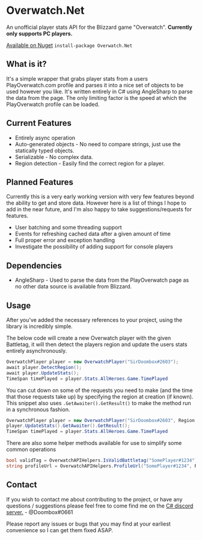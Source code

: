 # Overwatch.Net

An unofficial player stats API for the Blizzard game "Overwatch". **Currently only supports PC players.**

[Available on Nuget](https://www.nuget.org/packages/Overwatch.Net "Overwatch.Net on Nuget")
`install-package Overwatch.Net`

## What is it?

It's a simple wrapper that grabs player stats from a users PlayOverwatch.com profile and parses it into a nice set of objects to be used however you like. It's written entirely in C# using AngleSharp to parse the data from the page. The only limiting factor is the speed at which the PlayOverwatch profile can be loaded.

## Current Features
* Entirely async operation
* Auto-generated objects - No need to compare strings, just use the statically typed objects.
* Serializable - No complex data.
* Region detection - Easily find the correct region for a player.

## Planned Features
Currently this is a very early working version with very few features beyond the ability to get and store data. However here is a list of things I hope to add in the near future, and I'm also happy to take suggestions/requests for features.
* User batching and some threading support
* Events for refreshing cached data after a given amount of time
* Full proper error and exception handling
* Investigate the possibility of adding support for console players

## Dependencies

* AngleSharp - Used to parse the data from the PlayOverwatch page as no other data source is available from Blizzard.

## Usage

After you've added the necessary references to your project, using the library is incredibly simple.

The below code will create a new Overwatch player with the given Battletag, it will then detect the players region and update the users stats entirely asynchronously.
```csharp
OverwatchPlayer player = new OverwatchPlayer("SirDoombox#2603");
await player.DetectRegion();
await player.UpdateStats();
TimeSpan timePlayed = player.Stats.AllHeroes.Game.TimePlayed
```
You can cut down on some of the requests you need to make (and the time that those requests take up) by specifying the region at creation (if known). This snippet also uses `.GetAwaiter().GetResult()` to make the method run in a synchronous fashion.
```csharp
OverwatchPlayer player = new OverwatchPlayer("SirDoombox#2603", Region.eu);
player.UpdateStats().GetAwaiter().GetResult();
TimeSpan timePlayed = player.Stats.AllHeroes.Game.TimePlayed
````
There are also some helper methods available for use to simplify some common operations
```csharp
bool validTag = OverwatchAPIHelpers.IsValidBattletag("SomePlayer#1234"); // Returns true.
string profileUrl = OverwatchAPIHelpers.ProfileUrl("SomePlayer#1234", Region.eu); // Returns a PlayOverwatch profile URL.
```

## Contact
If you wish to contact me about contributing to the project, or have any questions / suggestions please feel free to come find me on the [C# discord server.](https://discord.gg/0np62rq4o8GnQO9l "C# Discord") - @Doombox#0661

Please report any issues or bugs that you may find at your earliest convenience so I can get them fixed ASAP.

